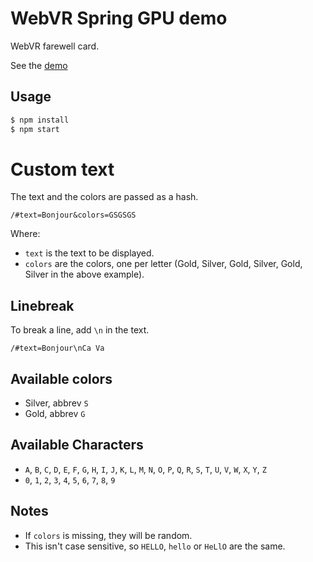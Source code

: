 # WebVR Spring GPU demo

WebVR farewell card.

See the [demo](http://www.google.com)

## Usage

```sh
$ npm install
$ npm start
```

# Custom text

The text and the colors are passed as a hash.

```
/#text=Bonjour&colors=GSGSGS
```

Where:

- `text` is the text to  be displayed.
- `colors` are the colors, one per letter (Gold, Silver, Gold, Silver, Gold, Silver in the above example).

## Linebreak

To break a line, add `\n` in the text.

```
/#text=Bonjour\nCa Va
```

## Available colors

* Silver, abbrev `S`
* Gold, abbrev `G`

## Available Characters

- `A`, `B`, `C`, `D`, `E`, `F`, `G`, `H`, `I`, `J`, `K`, `L`, `M`, `N`, `O`, `P`, `Q`, `R`, `S`, `T`, `U`, `V`, `W`, `X`, `Y`, `Z`
- `0`, `1`, `2`, `3`, `4`, `5`, `6`, `7`, `8`, `9`

## Notes

- If `colors` is missing, they will be random.
- This isn't case sensitive, so `HELLO`, `hello` or `HeLlO` are the same.
